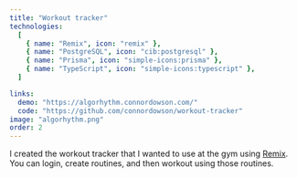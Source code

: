 ```yaml
---
title: "Workout tracker"
technologies:
  [
    { name: "Remix", icon: "remix" },
    { name: "PostgreSQL", icon: "cib:postgresql" },
    { name: "Prisma", icon: "simple-icons:prisma" },
    { name: "TypeScript", icon: "simple-icons:typescript" },
  ]

links:
  demo: "https://algorhythm.connordowson.com/"
  code: "https://github.com/connordowson/workout-tracker"
image: "algorhythm.png"
order: 2
---
```


I created the workout tracker that I wanted to use at the gym using [Remix](https://remix.run). You can login, create routines, and then workout using those routines.
